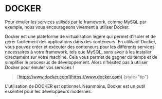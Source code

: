 # DOCKER

Pour émuler les services utilisés par le framework, comme MySQL par exemple, nous vous encourageons vivement à utiliser Docker. 

Docker est une plateforme de virtualisation légère qui permet d'isoler et de gérer facilement des applications dans des conteneurs. En utilisant Docker, vous pouvez créer et exécuter des conteneurs pour les différents services nécessaires à votre framework, tels que MySQL, sans avoir à les installer directement sur votre machine. Cela vous permet de gagner du temps et de simplifier le processus de développement. Alors n'hésitez pas à utiliser Docker pour émuler vos services !

> [https://www.docker.com](https://www.docker.com)
{style="tip"}

L'utilisation de DOCKER est optionnel. Néanmoins, Docker est un outil essentiel pour les développeurs modernes.